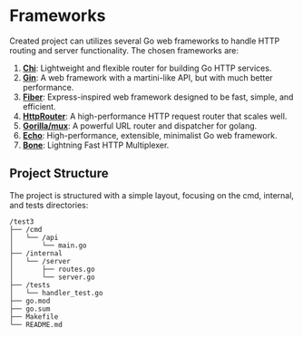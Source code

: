 # Frameworks


Created project can utilizes several Go web frameworks to handle HTTP routing and server functionality. The chosen frameworks are:

1. [**Chi**](https://github.com/go-chi/chi): Lightweight and flexible router for building Go HTTP services.
2. [**Gin**](https://github.com/gin-gonic/gin): A web framework with a martini-like API, but with much better performance.
3. [**Fiber**](https://github.com/gofiber/fiber): Express-inspired web framework designed to be fast, simple, and efficient.
4. [**HttpRouter**](https://github.com/julienschmidt/httprouter): A high-performance HTTP request router that scales well.
5. [**Gorilla/mux**](https://github.com/gorilla/mux): A powerful URL router and dispatcher for golang.
6. [**Echo**](https://github.com/labstack/echo): High-performance, extensible, minimalist Go web framework.
7. [**Bone**](https://github.com/go-zoo/bone): Lightning Fast HTTP Multiplexer.

## Project Structure

The project is structured with a simple layout, focusing on the cmd, internal, and tests directories:

```
/test3
├── /cmd
│   └── /api
│       └── main.go
├── /internal
│   └── /server
│       ├── routes.go
│       └── server.go
├── /tests
│   └── handler_test.go
├── go.mod
├── go.sum
├── Makefile
└── README.md
```